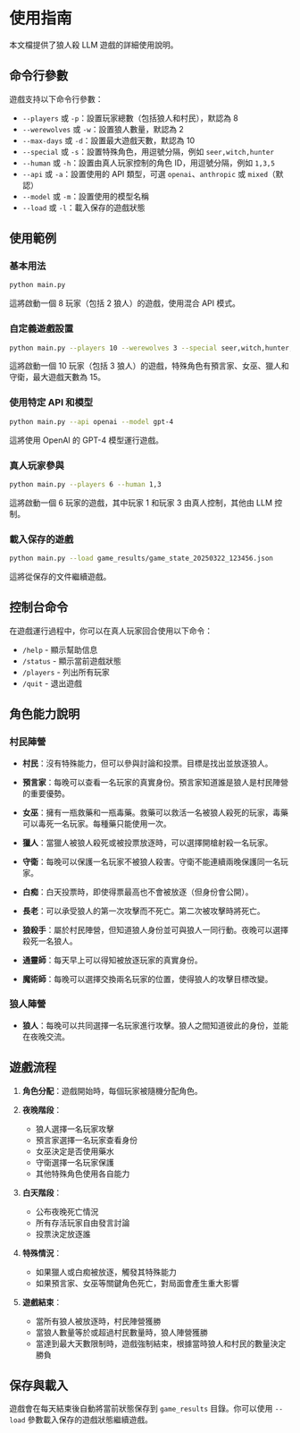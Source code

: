 # 使用指南

本文檔提供了狼人殺 LLM 遊戲的詳細使用說明。

## 命令行參數

遊戲支持以下命令行參數：

- `--players` 或 `-p`：設置玩家總數（包括狼人和村民），默認為 8
- `--werewolves` 或 `-w`：設置狼人數量，默認為 2
- `--max-days` 或 `-d`：設置最大遊戲天數，默認為 10
- `--special` 或 `-s`：設置特殊角色，用逗號分隔，例如 `seer,witch,hunter`
- `--human` 或 `-h`：設置由真人玩家控制的角色 ID，用逗號分隔，例如 `1,3,5`
- `--api` 或 `-a`：設置使用的 API 類型，可選 `openai`、`anthropic` 或 `mixed`（默認）
- `--model` 或 `-m`：設置使用的模型名稱
- `--load` 或 `-l`：載入保存的遊戲狀態

## 使用範例

### 基本用法

```bash
python main.py
```

這將啟動一個 8 玩家（包括 2 狼人）的遊戲，使用混合 API 模式。

### 自定義遊戲設置

```bash
python main.py --players 10 --werewolves 3 --special seer,witch,hunter,guard --max-days 15
```

這將啟動一個 10 玩家（包括 3 狼人）的遊戲，特殊角色有預言家、女巫、獵人和守衛，最大遊戲天數為 15。

### 使用特定 API 和模型

```bash
python main.py --api openai --model gpt-4
```

這將使用 OpenAI 的 GPT-4 模型運行遊戲。

### 真人玩家參與

```bash
python main.py --players 6 --human 1,3
```

這將啟動一個 6 玩家的遊戲，其中玩家 1 和玩家 3 由真人控制，其他由 LLM 控制。

### 載入保存的遊戲

```bash
python main.py --load game_results/game_state_20250322_123456.json
```

這將從保存的文件繼續遊戲。

## 控制台命令

在遊戲運行過程中，你可以在真人玩家回合使用以下命令：

- `/help` - 顯示幫助信息
- `/status` - 顯示當前遊戲狀態
- `/players` - 列出所有玩家
- `/quit` - 退出遊戲

## 角色能力說明

### 村民陣營

- **村民**：沒有特殊能力，但可以參與討論和投票。目標是找出並放逐狼人。

- **預言家**：每晚可以查看一名玩家的真實身份。預言家知道誰是狼人是村民陣營的重要優勢。

- **女巫**：擁有一瓶救藥和一瓶毒藥。救藥可以救活一名被狼人殺死的玩家，毒藥可以毒死一名玩家。每種藥只能使用一次。

- **獵人**：當獵人被狼人殺死或被投票放逐時，可以選擇開槍射殺一名玩家。

- **守衛**：每晚可以保護一名玩家不被狼人殺害。守衛不能連續兩晚保護同一名玩家。

- **白痴**：白天投票時，即使得票最高也不會被放逐（但身份會公開）。

- **長老**：可以承受狼人的第一次攻擊而不死亡。第二次被攻擊時將死亡。

- **狼殺手**：屬於村民陣營，但知道狼人身份並可與狼人一同行動。夜晚可以選擇殺死一名狼人。

- **通靈師**：每天早上可以得知被放逐玩家的真實身份。

- **魔術師**：每晚可以選擇交換兩名玩家的位置，使得狼人的攻擊目標改變。

### 狼人陣營

- **狼人**：每晚可以共同選擇一名玩家進行攻擊。狼人之間知道彼此的身份，並能在夜晚交流。

## 遊戲流程

1. **角色分配**：遊戲開始時，每個玩家被隨機分配角色。

2. **夜晚階段**：
   - 狼人選擇一名玩家攻擊
   - 預言家選擇一名玩家查看身份
   - 女巫決定是否使用藥水
   - 守衛選擇一名玩家保護
   - 其他特殊角色使用各自能力

3. **白天階段**：
   - 公布夜晚死亡情況
   - 所有存活玩家自由發言討論
   - 投票決定放逐誰

4. **特殊情況**：
   - 如果獵人或白痴被放逐，觸發其特殊能力
   - 如果預言家、女巫等關鍵角色死亡，對局面會產生重大影響

5. **遊戲結束**：
   - 當所有狼人被放逐時，村民陣營獲勝
   - 當狼人數量等於或超過村民數量時，狼人陣營獲勝
   - 當達到最大天數限制時，遊戲強制結束，根據當時狼人和村民的數量決定勝負

## 保存與載入

遊戲會在每天結束後自動將當前狀態保存到 `game_results` 目錄。你可以使用 `--load` 參數載入保存的遊戲狀態繼續遊戲。